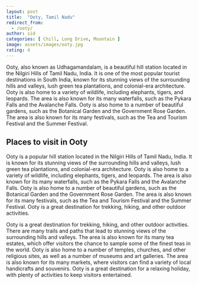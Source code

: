 ```yaml
---
layout: post
title:  "Ooty, Tamil Nadu"
redirect_from:
  - /ooty/
author: sid
categories: [ Chill, Long Drive, Mountain ]
image: assets/images/ooty.jpg
rating: 4
---
```

Ooty, also known as Udhagamandalam, is a beautiful hill station located in the Nilgiri Hills of Tamil Nadu, India. It is one of the most popular tourist destinations in South India, known for its stunning views of the surrounding hills and valleys, lush green tea plantations, and colonial-era architecture. Ooty is also home to a variety of wildlife, including elephants, tigers, and leopards. The area is also known for its many waterfalls, such as the Pykara Falls and the Avalanche Falls. Ooty is also home to a number of beautiful gardens, such as the Botanical Garden and the Government Rose Garden. The area is also known for its many festivals, such as the Tea and Tourism Festival and the Summer Festival.

<h2>Places to visit in Ooty</h2>

Ooty is a popular hill station located in the Nilgiri Hills of Tamil Nadu, India. It is known for its stunning views of the surrounding hills and valleys, lush green tea plantations, and colonial-era architecture. Ooty is also home to a variety of wildlife, including elephants, tigers, and leopards. The area is also known for its many waterfalls, such as the Pykara Falls and the Avalanche Falls. Ooty is also home to a number of beautiful gardens, such as the Botanical Garden and the Government Rose Garden. The area is also known for its many festivals, such as the Tea and Tourism Festival and the Summer Festival. Ooty is a great destination for trekking, hiking, and other outdoor activities.

Ooty is a great destination for trekking, hiking, and other outdoor activities. There are many trails and paths that lead to stunning views of the surrounding hills and valleys. The area is also known for its many tea estates, which offer visitors the chance to sample some of the finest teas in the world. Ooty is also home to a number of temples, churches, and other religious sites, as well as a number of museums and art galleries. The area is also known for its many markets, where visitors can find a variety of local handicrafts and souvenirs. Ooty is a great destination for a relaxing holiday, with plenty of activities to keep visitors entertained.


<div class="pa-carousel-widget" style="width:100%; height:480px; display:none;"
  data-link="https://traveltriangle.com/blog/things-to-do-in-ooty/"
  data-title="Ooty, Tamil Nadu"
  data-description="Chill, Long Drive, Mountain"
  data-delay="3">
  <object data="https://lh3.googleusercontent.com/flo9WZYgGZxeEHiV0Z4DHRdkhDZXtnTbiaWHqAklJnD-Q8gASuwL6XuobHwHHXoxHvnxsnrP_FqnE_YQTj6546gbSZILVpyLdxASbXVAN-S5FF8d30n_xw9sqBx4BIdaExMlEazG0TQ=w1280-h720"></object>
  <object data="https://lh3.googleusercontent.com/EJuF9J2fwt5pBF50l2sy4ZayPySXseVWZtZmKhWBBGopYKwj82h0iwNE9mqu8MZUQXuf0pUOzfFuT17Q4hkNLYWlnMXEo9e2Ua9p3NK5E5iuTNxSkc-oURnpB4QXYBwkprOjGgaoByo=w1280-h720"></object>
  <object data="https://lh3.googleusercontent.com/XC4vD3_jGnkIKQy4Cy1vG9n5yx2T3xTnvlLz1bMbG8XA6ZRgLxUQu45Lm2fuvV5--4zBm-9BX-A9VtxJ8nntYoocGtR0GliZ351MyNgVw--KCgPdEuEAxP7Wbu3-Aiwt7XcqMtAYnR0=w1280-h720"></object>
  <object data="https://lh3.googleusercontent.com/ok-gRjoj_XWTXE0N-LPgg64EkezIvPGtCGPDOam8q31OhTInOlajRIAjeSh-hjqPP80WjDgU9E2FX7FLZRV4Rf0wcKqEad2BtEBoiVYDLmuBnZBvj643xNuZPH8PqfgpxYjgyjSjYK0=w1280-h720"></object>
  <object data="https://lh3.googleusercontent.com/Qskdc6L82IX5J_j7_bXnVt2WTVgNzeD0yEiUwQvZVND0S63Skh2E793Lz0x6q2geNzySOeJjn-E1Aymdwe3SJjrISzoOkNSlHsqOuvkWvbfIPbmngXlXvahgw1mbcozDihw616IkiJo=w1280-h720"></object>
  <object data="https://lh3.googleusercontent.com/HNhPmxftvF5ujA0rddNKvZ-2Gau8rlFHEDNK0Zp6YWmYOCdV1XiZrYPMlPCI5NmfY6x1n0xO4sHk3h3B3DDl9hemT4DxUjnY7eqrPHP36FyOD57-4Z2PizBx6AiYJngk5evblgj3OOw=w1280-h720"></object>
  <object data="https://lh3.googleusercontent.com/eQGnQg4MXFmizdjyTYyvoBNAJeG7ZYfI8V3_9evXxX3FwjP7ETAIiFJ-fDgWC9g3XQxhQPz-Pu040HeycfPUVjvSDANQ32rbFaqO0fMM2rOySVaFJSYs3UaDdTL9SeqHOM7jWdZ2ymc=w1280-h720"></object>
  <object data="https://lh3.googleusercontent.com/Zms8WwQybEZTQ1oINxNXzyA5YItxF4Uf4KpwJS2pOIoQKCZpAvpGvNOby-KlqO71kpoFuXf3NjPloXWSk0-kQiVE2LKfip3aNO4I03IOhMhY6dl0VXWtIfnoH8mTJDC_sK0ahQhuK0I=w1280-h720"></object>
  <object data="https://lh3.googleusercontent.com/TigkKbxplrH21Nkd_Z9I8hdl6IvWiAA6f3Z0jjTT5f0I_YGcvweG2OykF-XBW2JfpKAFon4IoDhCRwgEgTVvBZK0XeehgD3bi9uMKztRUDYoLzgeRdMcjXYYbkz7V1W7HhIgpjikqSU=w1280-h720"></object>
  <object data="https://lh3.googleusercontent.com/BEeucEuhHOADFNMFPj7qBk81GKtffQFYxKqKJKCI89sHjrlBzGChRu648ODAeKGwFcj_5QkQtxsBuXnE1wkmeLSx9nnFyQUyaBJjEn0VorYFhNyG9ZBKG_ZwCXeHYD80Mtb3m4xMsrY=w1280-h720"></object>
  <object data="https://lh3.googleusercontent.com/92WjGRn5NSf3paJ3OiMdTsIY3B9uom0PwLQUmUZisKRNGkBCgTKAPPTOnO62K1w8Lu_CTXYog84bhM34Oy9psVlYAKdK4tAQHAmgW6XQ7xyMjjvsIJXq2FAxZVm9zA2OX_DtmviEz6E=w1280-h720"></object>
  <object data="https://lh3.googleusercontent.com/5r66rVM6FRxVrIul9CxxUNuzx81QQUil9atS48WF5vq4ffWeysjbI7tOZzRgtib5AJLqZwao3PUyqaEvbllXLFiRHk1D1LRDMOo2rci8hwDKXJ1v2HWPLVvzMqsxz0W5M7XmXYTAla8=w1280-h720"></object>
  <object data="https://lh3.googleusercontent.com/cxwhKjv1_1MJwQalgLjVaT3ZooTPxaAyV5se4gxGIt_mD4BoQXzqfJ99j9xXOGfwHNjQ8S1BsTekfXjPkAHS6S8Ta9WBIefoO72UFiqBgN3c7WwQ1KfaxRLI2S9x6YxQKvSGxBHGq3k=w1280-h720"></object>
  <object data="https://lh3.googleusercontent.com/O6919EHMlI99DyHO0BP8rIRmYmgWDJpg5Hvzlx9mPQU0FUVQh4gh3vM9YR090qTnqSxy-CiqQTjCDMPVembGJP8RBLvecgyXuWotADbIggHBsc0eeSSFXr6lgCyJdOf9AjEa24qpUEM=w1280-h720"></object>
  <object data="https://lh3.googleusercontent.com/gVbzwvWl8LshXgFOKjqrmu_s4q-kFQOKBpKetBrnUplqQIy63T_qXRUVeGSakjDxBvBn3ebhCd6v26szD-fzJ__CZFk4BkQrzi5WN4Ap6t5xEffLVsgWirZHXapBHWKeQ6CM9Ips16I=w1280-h720"></object>
  <object data="https://lh3.googleusercontent.com/2uouFzuuBJa3FfXn-H3iwXuNhaJcSiL5m1XRTj2-CU6b10yw4OqC5efkwC3IaoHvmKCM79oUr3QAKBNS3tGt3g6jJrblRg3AS9Na2qLtFdHADMzA5WSwDiWH6d1hA6eqYxEyChpRz9g=w1280-h720"></object>
</div>
